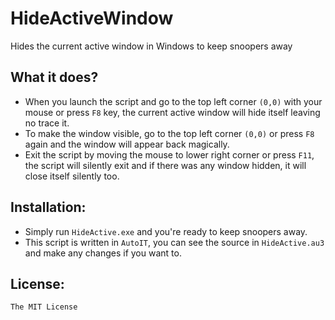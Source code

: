 # HideActiveWindow

Hides the current active window in Windows to keep snoopers away

## What it does?

- When you launch the script and go to the top left corner `(0,0)` with your mouse or press `F8` key, the current active window will hide itself leaving no trace it.
- To make the window visible, go to the top left corner `(0,0)` or press `F8` again and the window will appear back magically.
- Exit the script by moving the mouse to lower right corner or press `F11`, the script will silently exit and if there was any window hidden, it will close itself silently too.

## Installation:

- Simply run `HideActive.exe` and you're ready to keep snoopers away.
- This script is written in `AutoIT`, you can see the source in `HideActive.au3` and make any changes if you want to.

## License:

`The MIT License`
